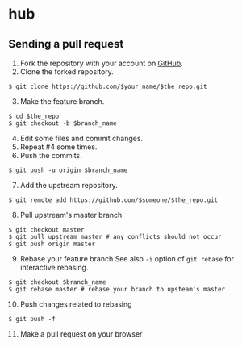 # hub

## Sending a pull request

1. Fork the repository with your account on [GitHub](https://github.com).
2. Clone the forked repository.

  ```
  $ git clone https://github.com/$your_name/$the_repo.git
  ```

3. Make the feature branch.

  ```
  $ cd $the_repo
  $ git checkout -b $branch_name
  ```

4. Edit some files and commit changes.
5. Repeat #4 some times.
6. Push the commits.

  ```
  $ git push -u origin $branch_name
  ```

7. Add the upstream repository.

  ```
  $ git remote add https://github.com/$someone/$the_repo.git
  ```

8. Pull upstream's master branch

  ```
  $ git checkout master
  $ git pull upstream master # any conflicts should not occur
  $ git push origin master
  ```

9. Rebase your feature branch
  See also `-i` option of `git rebase` for interactive rebasing.

  ```
  $ git checkout $branch_name
  $ git rebase master # rebase your branch to upsteam's master
  ```

10. Push changes related to rebasing

  ```
  $ git push -f
  ```

11. Make a pull request on your browser
